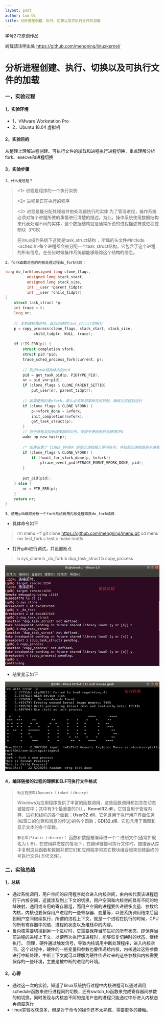 ```yaml
---
layout: post
author: Luo Di
title: 分析进程创建、执行、切换以及可执行文件的加载
---
```


学号272原创作品

转载请注明出处  <https://github.com/mengning/linuxkernel/>

# 分析进程创建、执行、切换以及可执行文件的加载

### 一，实验过程

#### 1，实验环境

  * 1，VMware Workstation Pro
  * 2，Ubuntu 18.04 虚拟机

#### 2，实验目的

从整理上理解进程创建、可执行文件的加载和进程执行进程切换，重点理解分析fork、execve和进程切换

#### 3，实验步骤

`1、什么是进程？`

>  <1> 进程是程序的一个执行实例
>
>  <2> 进程是正在执行的程序
>
>  <3> 进程是能分配处理器并由处理器执行的实体 为了管理进程，操作系统必须对每个进程所做的事情进行清楚的描述，为此，操作系统使用数据结构来代表处理不同的实体，这个数据结构就是通常所说的进程描述符或进程控制块（PCB）
>
> 在linux操作系统下这就是task_struct结构 ，所属的头文件#include <sched.h>每个进程都会被分配一个task_struct结构，它包含了这个进程的所有信息，在任何时候操作系统都能够跟踪这个结构的信息。

`2、fork函数对应的内核处理过程do_fork代码：`

```c
long do_fork(unsigned long clone_flags,
          unsigned long stack_start,
          unsigned long stack_size,
          int __user *parent_tidptr,
          int __user *child_tidptr)
{
    struct task_struct *p;
    int trace = 0;
    long nr;
    
    // 复制进程描述符，返回创建的task_struct的指针
    p = copy_process(clone_flags, stack_start, stack_size,
             child_tidptr, NULL, trace);

    if (!IS_ERR(p)) {
        struct completion vfork;
        struct pid *pid;
        trace_sched_process_fork(current, p);

        // 取出task结构体内的pid
        pid = get_task_pid(p, PIDTYPE_PID);
        nr = pid_vnr(pid);
        if (clone_flags & CLONE_PARENT_SETTID)
            put_user(nr, parent_tidptr);

        // 如果使用的是vfork，那么必须采用某种完成机制，确保父进程后运行
        if (clone_flags & CLONE_VFORK) {
            p->vfork_done = &vfork;
            init_completion(&vfork);
            get_task_struct(p);
        }
        // 将子进程添加到调度器的队列，使得子进程有机会获得CPU
        wake_up_new_task(p);

        /* 如果设置了 CLONE_VFORK 则将父进程插入等待队列，并挂起父进程直到子进程释放自己的内存空间,保证子进程优先于父进程运行*/ 
        if (clone_flags & CLONE_VFORK) {
            if (!wait_for_vfork_done(p, &vfork))
                ptrace_event_pid(PTRACE_EVENT_VFORK_DONE, pid);
        }

        put_pid(pid);
    } else {
        nr = PTR_ERR(p);
    }
    return nr;
}
```

`3、使用gdb跟踪分析一个fork系统调用内核处理函数do_fork编译`

* 具体命令如下

> rm menu -rf
> git clone https://github.com/mengning/menu.git
> cd menu
> mv test_fork.c test.c
> make rootfs

* 打开gdb进行调试，并设置断点

> b sys_clone
> b _do_fork
> b dup_task_struct
> b copy_process

![SpEL](https://github.com/rodyyyy/rodyyyy.github.io/raw/master/images/l1.png)

* 结果显示如下

![SpEL](https://github.com/rodyyyy/rodyyyy.github.io/raw/master/images/l2.png)

#### 4，编译链接的过程的理解和ELF可执行文件格式

> `动态链接库(Dynamic Linked Library)`
>
> Windows为应用程序提供了丰富的函数调用，这些函数调用都包含在动态链接库中；其中有3个最重要的DLL，**Kernel32.dll**，它包含用于管理内存、进程和线程的各个函数；**User32.dll**，它包含用于执行用户界面任务(如窗口的创建和消息的传送)的各个函数；**GDI32.dll**，它包含用于画图和显示文本的各个函数。
>
> `静态库(Static Library)`： 函数和数据被编译进一个二进制文件(通常扩展名为.LIB)，在使用静态库的情况下，在编译链接可执行文件时，链接器从库中复制这些函数和数据并把它们和应用程序的其它模块组合起来创建最终的可执行文件(.EXE文件)。

###  二，实验总结

####  **1，总结**
  * 通过系统调用，用户空间的应用程序就会进入内核空间，由内核代表该进程运行于内核空间，这就涉及到上下文的切换，用户空间和内核空间具有不同的地址映射，通用或专用的寄存器组，而用户空间的进程要传递很多变量、参数给内核，内核也要保存用户进程的一些寄存器、变量等，以便系统调用结束后回到用户空间继续执行，所谓的进程上下文，就是一个进程在执行的时候，CPU的所有寄存器中的值、进程的状态以及堆栈中的内容。
  * 当内核需要切换到另一个进程时，它需要保存当前进程的所有状态，即保存当前进程的进程上下文，以便再次执行该进程时，能够恢复切换时的状态，继续执行。 同理，硬件通过触发信号，导致内核调用中断处理程序，进入内核空间。这个过程中，硬件的一些变量和参数也要传递给内核，内核通过这些参数进行中断处理，中断上下文就可以理解为硬件传递过来的这些参数和内核需要保存的一些环境，主要是被中断的进程的环境。



#### 2，心得

* 通过这一次的实验，知道了linux系统执行过程中内核进程可以通过调用schedule函数来进行进程间的切换，还有switch_to函数来完成寄存器间参数的的切换，同时发现与内核态不同的是用户态的进程只能通过中断进入内核态再调度执行
* linux实验收获良多，但是对于命令的操作还不太熟练，需要更多的接触。
